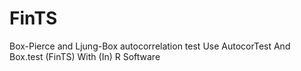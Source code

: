 # FinTS
Box-Pierce and Ljung-Box autocorrelation test Use AutocorTest And Box.test (FinTS) With (In) R Software
